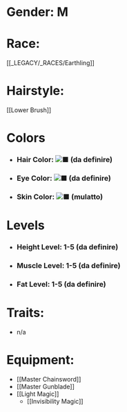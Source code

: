 # Gender: M
# Race:
[[_LEGACY/_RACES/Earthling]]
# Hairstyle:
[[Lower Brush]]

# Colors
- ### Hair Color: ![■](https://placehold.co/15x15/FFFFFF/FFFFFF) (da definire)
- ### Eye Color: ![■](https://placehold.co/15x15/FFFFFF/FFFFFF) (da definire)
- ### Skin Color: ![■](https://placehold.co/15x15/FFFFFF/FFFFFF) (mulatto)
# Levels
- ### Height Level: 1-5 (da definire)
- ### Muscle Level: 1-5 (da definire)
- ### Fat Level: 1-5 (da definire)
# Traits:
- n/a
# Equipment:
- [[Master Chainsword]]
- [[Master Gunblade]]
- [[Light Magic]]
	- [[Invisibility Magic]]